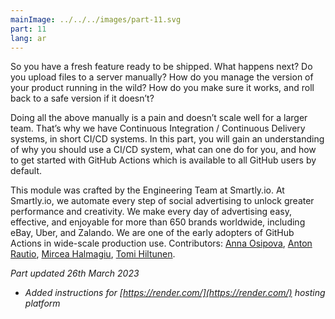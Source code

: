 ```yaml
---
mainImage: ../../../images/part-11.svg
part: 11
lang: ar
---
```


<div class="intro">

So you have a fresh feature ready to be shipped. What happens next? Do you upload files to a server manually? How do you manage the version of your product running in the wild? How do you make sure it works, and roll back to a safe version if it doesn’t?

Doing all the above manually is a pain and doesn’t scale well for a larger team. That’s why we have Continuous Integration / Continuous Delivery systems, in short CI/CD systems. In this part, you will gain an understanding of why you should use a CI/CD system, what can one do for you, and how to get started with GitHub Actions which is available to all GitHub users by default.

This module was crafted by the Engineering Team at Smartly.io. At Smartly.io, we automate every step of social advertising to unlock greater performance and creativity. We make every day of advertising easy, effective, and enjoyable for more than 650 brands worldwide, including eBay, Uber, and Zalando. We are one of the early adopters of GitHub Actions in wide-scale production use. Contributors: [Anna Osipova](https://www.linkedin.com/in/a-osipova/), [Anton Rautio](https://www.linkedin.com/in/anton-rautio-768190145/), [Mircea Halmagiu](https://www.linkedin.com/in/mhalmagiu/), [Tomi Hiltunen](https://www.linkedin.com/in/tomihiltunen/).

<i>Part updated 26th March 2023</i>
- <i>Added instructions for [https://render.com/](https://render.com/) hosting platform</i>

</div>

